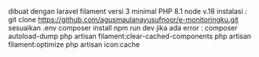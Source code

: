 dibuat dengan laravel filament versi 3 minimal PHP 8.1 node v.18
instalasi :
git clone https://github.com/agusmaulanayusufnoor/e-monitoringku.git
sesuaikan .env
composer install
npm run dev
jika ada error :
composer autoload-dump
php artisan filament:clear-cached-components
php artisan filament:optimize
php artisan icon:cache

